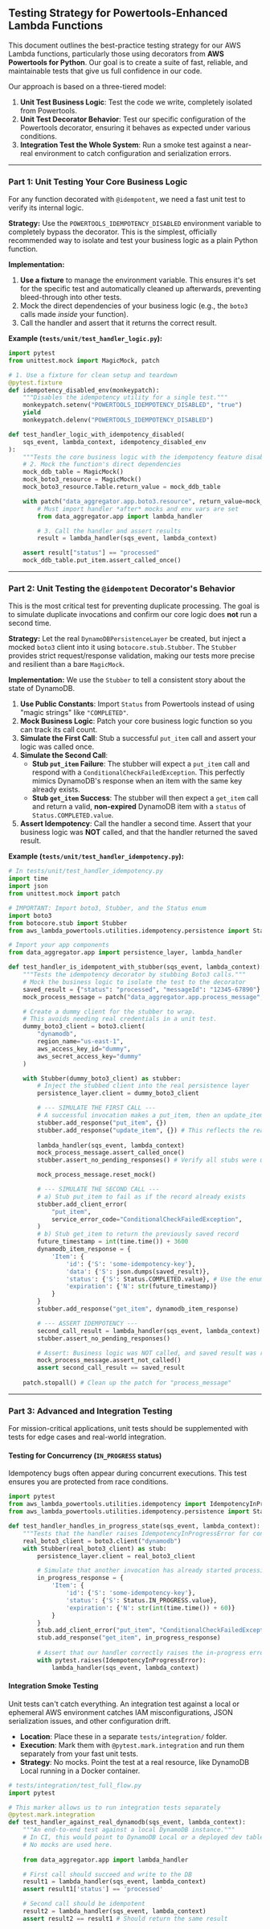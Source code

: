 ## Testing Strategy for Powertools-Enhanced Lambda Functions

This document outlines the best-practice testing strategy for our AWS Lambda functions, particularly those using decorators from **AWS Powertools for Python**. Our goal is to create a suite of fast, reliable, and maintainable tests that give us full confidence in our code.

Our approach is based on a three-tiered model:

1.  **Unit Test Business Logic**: Test the code we write, completely isolated from Powertools.
2.  **Unit Test Decorator Behavior**: Test our specific configuration of the Powertools decorator, ensuring it behaves as expected under various conditions.
3.  **Integration Test the Whole System**: Run a smoke test against a near-real environment to catch configuration and serialization errors.

-----

### Part 1: Unit Testing Your Core Business Logic

For any function decorated with `@idempotent`, we need a fast unit test to verify its internal logic.

**Strategy:**
Use the `POWERTOOLS_IDEMPOTENCY_DISABLED` environment variable to completely bypass the decorator. This is the simplest, officially recommended way to isolate and test your business logic as a plain Python function.

**Implementation:**

1.  **Use a fixture** to manage the environment variable. This ensures it's set for the specific test and automatically cleaned up afterwards, preventing bleed-through into other tests.
2.  Mock the direct dependencies of your business logic (e.g., the `boto3` calls made *inside* your function).
3.  Call the handler and assert that it returns the correct result.

**Example (`tests/unit/test_handler_logic.py`):**

```python
import pytest
from unittest.mock import MagicMock, patch

# 1. Use a fixture for clean setup and teardown
@pytest.fixture
def idempotency_disabled_env(monkeypatch):
    """Disables the idempotency utility for a single test."""
    monkeypatch.setenv("POWERTOOLS_IDEMPOTENCY_DISABLED", "true")
    yield
    monkeypatch.delenv("POWERTOOLS_IDEMPOTENCY_DISABLED")

def test_handler_logic_with_idempotency_disabled(
    sqs_event, lambda_context, idempotency_disabled_env
):
    """Tests the core business logic with the idempotency feature disabled."""
    # 2. Mock the function's direct dependencies
    mock_ddb_table = MagicMock()
    mock_boto3_resource = MagicMock()
    mock_boto3_resource.Table.return_value = mock_ddb_table

    with patch("data_aggregator.app.boto3.resource", return_value=mock_boto3_resource):
        # Must import handler *after* mocks and env vars are set
        from data_aggregator.app import lambda_handler

        # 3. Call the handler and assert results
        result = lambda_handler(sqs_event, lambda_context)

    assert result["status"] == "processed"
    mock_ddb_table.put_item.assert_called_once()
```

-----

### Part 2: Unit Testing the `@idempotent` Decorator's Behavior

This is the most critical test for preventing duplicate processing. The goal is to simulate duplicate invocations and confirm our core logic does **not** run a second time.

**Strategy:**
Let the real `DynamoDBPersistenceLayer` be created, but inject a mocked `boto3` client into it using `botocore.stub.Stubber`. The `Stubber` provides strict request/response validation, making our tests more precise and resilient than a bare `MagicMock`.

**Implementation:**
We use the `Stubber` to tell a consistent story about the state of DynamoDB.

1.  **Use Public Constants**: Import `Status` from Powertools instead of using "magic strings" like `"COMPLETED"`.
2.  **Mock Business Logic**: Patch your core business logic function so you can track its call count.
3.  **Simulate the First Call**: Stub a successful `put_item` call and assert your logic was called once.
4.  **Simulate the Second Call**:
      * **Stub `put_item` Failure**: The stubber will expect a `put_item` call and respond with a `ConditionalCheckFailedException`. This perfectly mimics DynamoDB's response when an item with the same key already exists.
      * **Stub `get_item` Success**: The stubber will then expect a `get_item` call and return a valid, **non-expired** DynamoDB item with a `status` of `Status.COMPLETED.value`.
5.  **Assert Idempotency**: Call the handler a second time. Assert that your business logic was **NOT** called, and that the handler returned the saved result.

**Example (`tests/unit/test_handler_idempotency.py`):**

```python
# In tests/unit/test_handler_idempotency.py
import time
import json
from unittest.mock import patch

# IMPORTANT: Import boto3, Stubber, and the Status enum
import boto3
from botocore.stub import Stubber
from aws_lambda_powertools.utilities.idempotency.persistence import Status

# Import your app components
from data_aggregator.app import persistence_layer, lambda_handler

def test_handler_is_idempotent_with_stubber(sqs_event, lambda_context):
    """Tests the idempotency decorator by stubbing Boto3 calls."""
    # Mock the business logic to isolate the test to the decorator
    saved_result = {"status": "processed", "messageId": "12345-67890"}
    mock_process_message = patch("data_aggregator.app.process_message", return_value=saved_result).start()

    # Create a dummy client for the stubber to wrap.
    # This avoids needing real credentials in a unit test.
    dummy_boto3_client = boto3.client(
        "dynamodb",
        region_name="us-east-1",
        aws_access_key_id="dummy",
        aws_secret_access_key="dummy"
    )

    with Stubber(dummy_boto3_client) as stubber:
        # Inject the stubbed client into the real persistence layer
        persistence_layer.client = dummy_boto3_client

        # --- SIMULATE THE FIRST CALL ---
        # A successful invocation makes a put_item, then an update_item.
        stubber.add_response("put_item", {})
        stubber.add_response("update_item", {}) # This reflects the real behavior
        
        lambda_handler(sqs_event, lambda_context)
        mock_process_message.assert_called_once()
        stubber.assert_no_pending_responses() # Verify all stubs were used

        mock_process_message.reset_mock()

        # --- SIMULATE THE SECOND CALL ---
        # a) Stub put_item to fail as if the record already exists
        stubber.add_client_error(
            "put_item",
            service_error_code="ConditionalCheckFailedException",
        )
        # b) Stub get_item to return the previously saved record
        future_timestamp = int(time.time()) + 3600
        dynamodb_item_response = {
            'Item': {
                'id': {'S': 'some-idempotency-key'},
                'data': {'S': json.dumps(saved_result)},
                'status': {'S': Status.COMPLETED.value}, # Use the enum value
                'expiration': {'N': str(future_timestamp)}
            }
        }
        stubber.add_response("get_item", dynamodb_item_response)

        # --- ASSERT IDEMPOTENCY ---
        second_call_result = lambda_handler(sqs_event, lambda_context)
        stubber.assert_no_pending_responses()

        # Assert: Business logic was NOT called, and saved result was returned
        mock_process_message.assert_not_called()
        assert second_call_result == saved_result
    
    patch.stopall() # Clean up the patch for "process_message"
```
-----

### Part 3: Advanced and Integration Testing

For mission-critical applications, unit tests should be supplemented with tests for edge cases and real-world integration.

#### Testing for Concurrency (`IN_PROGRESS` status)

Idempotency bugs often appear during concurrent executions. This test ensures you are protected from race conditions.

```python
import pytest
from aws_lambda_powertools.utilities.idempotency import IdempotencyInProgressError
from aws_lambda_powertools.utilities.idempotency.persistence import Status

def test_handler_handles_in_progress_state(sqs_event, lambda_context):
    """Tests that the handler raises IdempotencyInProgressError for concurrent executions."""
    real_boto3_client = boto3.client("dynamodb")
    with Stubber(real_boto3_client) as stub:
        persistence_layer.client = real_boto3_client

        # Simulate that another invocation has already started processing
        in_progress_response = {
            'Item': {
                'id': {'S': 'some-idempotency-key'},
                'status': {'S': Status.IN_PROGRESS.value},
                'expiration': {'N': str(int(time.time()) + 60)}
            }
        }
        stub.add_client_error("put_item", "ConditionalCheckFailedException")
        stub.add_response("get_item", in_progress_response)
        
        # Assert that our handler correctly raises the in-progress error
        with pytest.raises(IdempotencyInProgressError):
            lambda_handler(sqs_event, lambda_context)
```

#### Integration Smoke Testing

Unit tests can't catch everything. An integration test against a local or ephemeral AWS environment catches IAM misconfigurations, JSON serialization issues, and other configuration drift.

  * **Location**: Place these in a separate `tests/integration/` folder.
  * **Execution**: Mark them with `@pytest.mark.integration` and run them separately from your fast unit tests.
  * **Strategy**: No mocks. Point the test at a real resource, like DynamoDB Local running in a Docker container.

<!-- end list -->

```python
# tests/integration/test_full_flow.py
import pytest

# This marker allows us to run integration tests separately
@pytest.mark.integration
def test_handler_against_real_dynamodb(sqs_event, lambda_context):
    """An end-to-end test against a local DynamoDB instance."""
    # In CI, this would point to DynamoDB Local or a deployed dev table
    # No mocks are used here.
    
    from data_aggregator.app import lambda_handler

    # First call should succeed and write to the DB
    result1 = lambda_handler(sqs_event, lambda_context)
    assert result1['status'] == 'processed'

    # Second call should be idempotent
    result2 = lambda_handler(sqs_event, lambda_context)
    assert result2 == result1 # Should return the same result
```